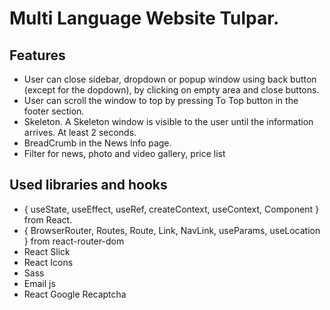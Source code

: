 # Multi Language Website Tulpar.

## Features
- User can close sidebar, dropdown or popup window using back button (except for the dopdown), by clicking on empty area and close buttons.
- User can scroll the window to top by pressing To Top button in the footer section.
- Skeleton. A Skeleton window is visible to the user until the information arrives. At least 2 seconds.
- BreadCrumb in the News Info page.
- Filter for news, photo and video gallery, price list

## Used libraries and hooks
- { useState, useEffect, useRef, createContext, useContext, Component } from React.
- { BrowserRouter, Routes, Route, Link, NavLink, useParams, useLocation } from react-router-dom
- React Slick
- React Icons
- Sass
- Email js
- React Google Recaptcha